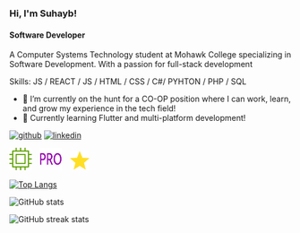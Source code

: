 ### Hi, I'm Suhayb!
#### Software Developer
A Computer Systems Technology student
at Mohawk College specializing in Software Development. With
a passion for full-stack development

Skills: JS / REACT / JS / HTML / CSS / C#/ PYHTON / PHP / SQL

- 🔭 I’m currently on the hunt for a CO-OP position where I can work, learn, and grow my experience in the tech field!
- 🌱 Currently learning Flutter and multi-platform development!



[<img src='https://cdn.jsdelivr.net/npm/simple-icons@3.0.1/icons/github.svg' alt='github' height='40'>](https://github.com/Suhayb2015)  [<img src='https://cdn.jsdelivr.net/npm/simple-icons@3.0.1/icons/linkedin.svg' alt='linkedin' height='40'>](https://www.linkedin.com/in/suhayb-dahir//)  

<a href='https://docs.github.com/en/developers'><img src='https://raw.githubusercontent.com/acervenky/animated-github-badges/master/assets/devbadge.gif' width='40' height='40'></a> <a href='https://github.com/pricing'><img src='https://raw.githubusercontent.com/acervenky/animated-github-badges/master/assets/pro.gif' width='40' height='40'></a> <a href='https://stars.github.com/'><img src='https://raw.githubusercontent.com/acervenky/animated-github-badges/master/assets/starbadge.gif' width='35' height='35'></a> 

[![Top Langs](https://github-readme-stats.vercel.app/api/top-langs/?username=Suhayb2015)](https://github.com/anuraghazra/github-readme-stats)

![GitHub stats](https://github-readme-stats.vercel.app/api?username=Suhayb2015&show_icons=true)  

![GitHub streak stats](https://streak-stats.demolab.com/?user=Suhayb2015)  


